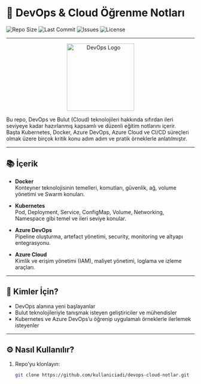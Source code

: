 # 🚀 DevOps & Cloud Öğrenme Notları

![Repo Size](https://img.shields.io/github/repo-size/furkankus/Devops_Dokuman?style=flat-square)
![Last Commit](https://img.shields.io/github/last-commit/furkankus/Devops_Dokuman?style=flat-square)
![Issues](https://img.shields.io/github/issues/furkankus/Devops_Dokuman?style=flat-square)
![License](https://img.shields.io/github/license/furkankus/Devops_Dokuman?style=flat-square)

---

<p align="center">
  <img src="https://cdn.worldvectorlogo.com/logos/devops-toolchain.svg" alt="DevOps Logo" width="180" />
</p>

Bu repo, DevOps ve Bulut (Cloud) teknolojileri hakkında sıfırdan ileri seviyeye kadar hazırlanmış kapsamlı ve düzenli eğitim notlarını içerir.  
Başta Kubernetes, Docker, Azure DevOps, Azure Cloud ve CI/CD süreçleri olmak üzere birçok kritik konu adım adım ve pratik örneklerle anlatılmıştır.

---

## 📚 İçerik

- **Docker**  
  Konteyner teknolojisinin temelleri, komutları, güvenlik, ağ, volume yönetimi ve Swarm konuları.

- **Kubernetes**  
  Pod, Deployment, Service, ConfigMap, Volume, Networking, Namespace gibi temel ve ileri seviye konular.

- **Azure DevOps**  
  Pipeline oluşturma, artefact yönetimi, security, monitoring ve altyapı entegrasyonu.

- **Azure Cloud**  
  Kimlik ve erişim yönetimi (IAM), maliyet yönetimi, loglama ve izleme araçları.

---

## 🎯 Kimler İçin?

- DevOps alanına yeni başlayanlar  
- Bulut teknolojileriyle tanışmak isteyen geliştiriciler ve mühendisler  
- Kubernetes ve Azure DevOps’u öğrenip uygulamalı örneklerle ilerlemek isteyenler

---

## ⚙️ Nasıl Kullanılır?

1. Repo’yu klonlayın:  
   ```bash
   git clone https://github.com/kullaniciadi/devops-cloud-notlar.git

